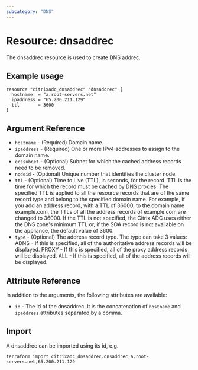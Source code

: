 ```yaml
---
subcategory: "DNS"
---
```


# Resource: dnsaddrec

The dnsaddrec resource is used to create DNS addrec.


## Example usage

```hcl
resource "citrixadc_dnsaddrec" "dnsaddrec" {
  hostname  = "a.root-servers.net"
  ipaddress = "65.200.211.129"
  ttl       = 3600
}
```


## Argument Reference

* `hostname` - (Required) Domain name.
* `ipaddress` - (Required) One or more IPv4 addresses to assign to the domain name.
* `ecssubnet` - (Optional) Subnet for which the cached address records need to be removed.
* `nodeid` - (Optional) Unique number that identifies the cluster node.
* `ttl` - (Optional) Time to Live (TTL), in seconds, for the record. TTL is the time for which the record must be cached by DNS proxies. The specified TTL is applied to all the resource records that are of the same record type and belong to the specified domain name. For example, if you add an address record, with a TTL of 36000, to the domain name example.com, the TTLs of all the address records of example.com are changed to 36000. If the TTL is not specified, the Citrix ADC uses either the DNS zone's minimum TTL or, if the SOA record is not available on the appliance, the default value of 3600.
* `type` - (Optional) The address record type. The type can take 3 values: ADNS -  If this is specified, all of the authoritative address records will be displayed. PROXY - If this is specified, all of the proxy address records will be displayed. ALL  -  If this is specified, all of the address records will be displayed.


## Attribute Reference

In addition to the arguments, the following attributes are available:

* `id` - The id of the dnsaddrec. It is the concatenation of  `hostname` and `ipaddress` attributes separated by a comma.


## Import

A dnsaddrec can be imported using its id, e.g.

```shell
terraform import citrixadc_dnsaddrec.dnsaddrec a.root-servers.net,65.200.211.129
```
